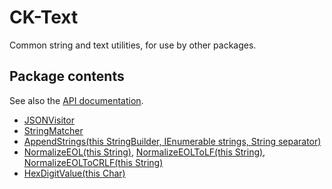 # CK-Text

Common string and text utilities, for use by other packages.

## Package contents

See also the [API documentation](api/).

- [JSONVisitor](xref:CK.Text.JSONVisitor)
- [StringMatcher](xref:CK.Text.StringMatcher)
- [AppendStrings(this StringBuilder, IEnumerable<String> strings, String separator)](xref:CK.Text.StringAndStringBuilderExtension.AppendStrings(System.Text.StringBuilder,System.Collections.Generic.IEnumerable{System.String},System.String))
- [NormalizeEOL(this String)](xref:CK.Text.StringAndStringBuilderExtension.NormalizeEOL(System.String)), [NormalizeEOLToLF(this String)](xref:CK.Text.StringAndStringBuilderExtension.NormalizeEOLToLF(System.String)), [NormalizeEOLToCRLF(this String)](xref:CK.Text.StringAndStringBuilderExtension.NormalizeEOLToCRLF(System.String))
- [HexDigitValue(this Char)](xref:CK.Text.StringAndStringBuilderExtension.HexDigitValue(System.Char))